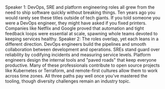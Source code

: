 Speaker 1: DevOps, SRE and platform engineering roles all grew from the need to ship software quickly without breaking things. Ten years ago you would rarely see these titles outside of tech giants. If you told someone you were a DevOps engineer, they might have asked if you fixed printers. Companies like Netflix and Google proved that automation and tight feedback loops were essential at scale, spawning whole teams devoted to keeping services healthy.
Speaker 2: The roles overlap, yet each leans in a different direction. DevOps engineers build the pipelines and smooth collaboration between development and operations. SREs stand guard over reliability by codifying incidents and measuring service levels. Platform engineers design the internal tools and "paved roads" that keep everyone productive. Many of these professionals contribute to open source projects like Kubernetes or Terraform, and remote-first cultures allow them to work across time zones. All three paths pay well once you've mastered the tooling, though diversity challenges remain an industry topic.
